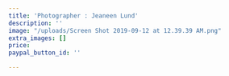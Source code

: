 ```yaml
---
title: 'Photographer : Jeaneen Lund'
description: ''
image: "/uploads/Screen Shot 2019-09-12 at 12.39.39 AM.png"
extra_images: []
price: 
paypal_button_id: ''

---
```

